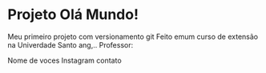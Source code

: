 # Projeto Olá Mundo!
 Meu primeiro projeto com versionamento git
 Feito emum curso de extensão na Univerdade Santo ang,..
 Professor: 

 Nome de voces
 Instagram
 contato
